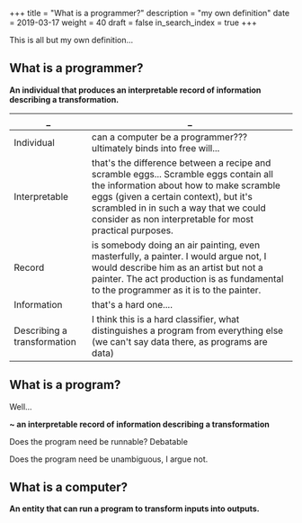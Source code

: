 +++
title = "What is a programmer?"
description = "my own definition"
date = 2019-03-17
weight = 40
draft = false
in_search_index = true
+++

This is all but my own definition...

## What is a programmer?

**An individual that produces an interpretable record of information describing a transformation.**

| _                           | _                                                                                                                                                                                                                                                                             |
|-----------------------------|-------------------------------------------------------------------------------------------------------------------------------------------------------------------------------------------------------------------------------------------------------------------------------|
| Individual                  | can a computer be a programmer??? ultimately binds into free will...                                                                                                                                                                                                          |
| Interpretable               | that's the difference between a recipe and scramble eggs... Scramble eggs contain all the information about how to make scramble eggs (given a certain context), but it's scrambled in in such a way that we could consider as non interpretable for most practical purposes. |
| Record                      | is somebody doing an air painting, even masterfully, a painter. I would argue not, I would describe him as an artist but not a painter. The act production is as fundamental to the programmer as it is to the painter.                                                       |
| Information                 | that's a hard one....                                                                                                                                                                                                                                                         |
| Describing a transformation | I think this is a hard classifier, what distinguishes a program from everything else (we can't say data there, as programs are data)                                                                                                                                          |

## What is a program?

Well...

**~ an interpretable record of information describing a transformation**

Does the program need be runnable? Debatable

Does the program need be unambiguous, I argue not.

## What is a computer?

**An entity that can run a program to transform inputs into outputs.**
